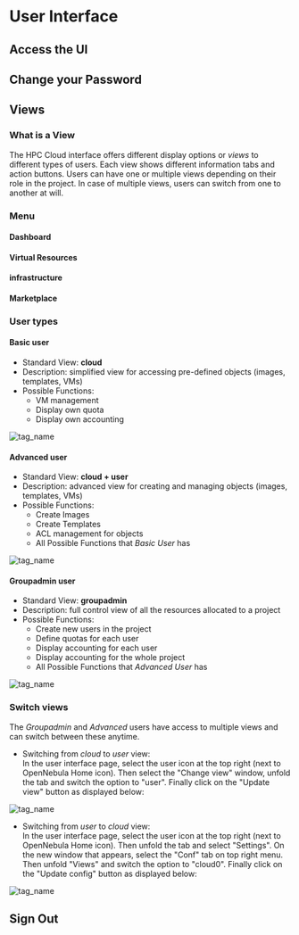 # User Interface

## Access the UI

## Change your Password

## Views 

### What is a View

The HPC Cloud interface offers different display options or *views* to different types of users. Each view shows different information tabs and action buttons. Users can have one or multiple views depending on their role in the project. In case of multiple views, users can switch from one to another at will.

### Menu

#### Dashboard
#### Virtual Resources
#### infrastructure
#### Marketplace

### User types

#### Basic user
* Standard View: **cloud**
* Description: simplified view for accessing pre-defined objects (images, templates, VMs) 
* Possible Functions: 
  * VM management
  * Display own quota
  * Display own accounting
  
![tag_name](https://git.osd.surfsara.nl/cloud-adm/OpenNebula-4.12-deployment/raw/master/images/cloud_view.png)

#### Advanced user   
* Standard View: **cloud + user**
* Description: advanced view for creating and managing objects (images, templates, VMs) 
* Possible Functions: 
  * Create Images
  * Create Templates
  * ACL management for objects
  * All Possible Functions that *Basic User* has
  
![tag_name](https://git.osd.surfsara.nl/cloud-adm/OpenNebula-4.12-deployment/raw/master/images/user_view.png) 

#### Groupadmin user 
* Standard View: **groupadmin**
* Description: full control view of all the resources allocated to a project
* Possible Functions: 
  * Create new users in the project
  * Define quotas for each user
  * Display accounting for each user
  * Display accounting for the whole project
  * All Possible Functions that *Advanced User* has

![tag_name](https://git.osd.surfsara.nl/cloud-adm/OpenNebula-4.12-deployment/raw/master/images/groupadmin_view.png) 

### Switch views
The *Groupadmin* and *Advanced* users have access to multiple views and can switch between these anytime. 

* Switching from *cloud* to *user* view:  
In the user interface page, select the user icon at the top right (next to OpenNebula Home icon). Then select the "Change view" window, unfold the tab and switch the option to "user". Finally click on the "Update view" button as displayed below:

![tag_name](https://git.osd.surfsara.nl/cloud-adm/OpenNebula-4.12-deployment/raw/master/images/switch_to_user_view.png) 

* Switching from *user* to *cloud* view:  
In the user interface page, select the user icon at the top right (next to OpenNebula Home icon). Then unfold the tab and select "Settings". On the new window that appears, select the "Conf" tab on top right menu. Then unfold "Views" and switch the option to "cloud0". Finally click on the "Update config" button as displayed below:

![tag_name](https://git.osd.surfsara.nl/cloud-adm/OpenNebula-4.12-deployment/raw/master/images/switch_to_cloud_view.png)  

## Sign Out